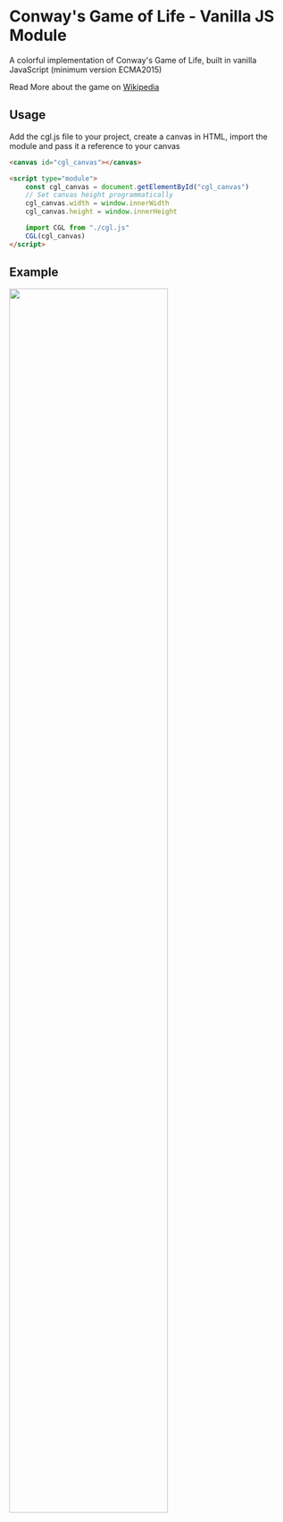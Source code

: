 # Conway's Game of Life - Vanilla JS Module

A colorful implementation of Conway's Game of Life,
built in vanilla JavaScript (minimum version ECMA2015)

Read More about the game on [Wikipedia](https://wikipedia.org/wiki/Conway's_Game_of_Life)

## Usage
Add the cgl.js file to your project, create a canvas in HTML,
import the module and pass it a reference to your canvas

```html
<canvas id="cgl_canvas"></canvas>

<script type="module">
    const cgl_canvas = document.getElementById("cgl_canvas")
    // Set canvas height programmatically
    cgl_canvas.width = window.innerWidth
    cgl_canvas.height = window.innerHeight

    import CGL from "./cgl.js"
    CGL(cgl_canvas)
</script>
```

## Example

<img src="example.gif" width="75%">